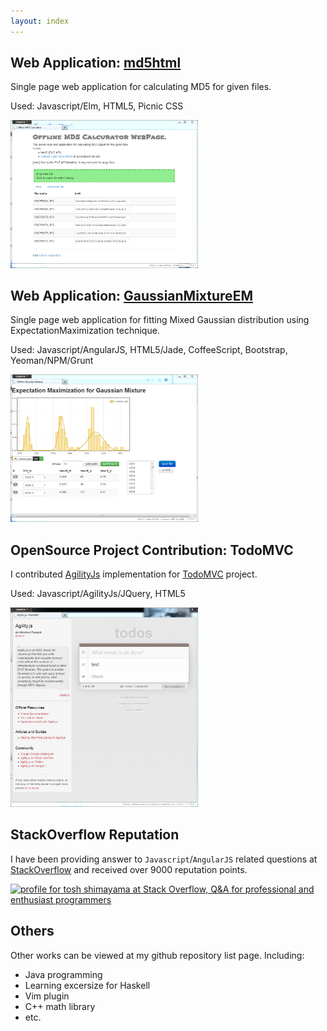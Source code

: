 ```yaml
---
layout: index
---
```


## Web Application: [md5html](http://tshm.github.io/md5html)
Single page web application for calculating MD5 for
given files.

Used: Javascript/Elm, HTML5, Picnic CSS

<img src="image/md5html.png" alt="screenshot of md5html webpage" width="300px">

## Web Application: [GaussianMixtureEM](http://tshm.github.io/GaussianMixtureEM)
Single page web application for fitting Mixed
Gaussian distribution using ExpectationMaximization technique.

Used: Javascript/AngularJS, HTML5/Jade, CoffeeScript, Bootstrap, Yeoman/NPM/Grunt

<img src="image/GaussianMixtureEM.png" alt="screenshot of GaussianMixtureEM webpage" width="300px">

## OpenSource Project Contribution: TodoMVC
I contributed [AgilityJs](http://agilityjs.com/) implementation for
[TodoMVC](http://todomvc.com/)
project.

Used: Javascript/AgilityJs/JQuery, HTML5

<img src="image/TodoMVC.png" alt="screenshot of TodoMVC webpage" width="300px">


## StackOverflow Reputation
I have been providing answer to `Javascript`/`AngularJS` related
questions at 
[StackOverflow](http://stackoverflow.com/users/1238847/tosh-shimayama)
and received over 9000 reputation points.

<a href="http://stackoverflow.com/users/1238847/tosh-shimayama">
<img src="http://stackoverflow.com/users/flair/1238847.png" width="208" height="58" alt="profile for tosh shimayama at Stack Overflow, Q&amp;A for professional and enthusiast programmers" title="profile for tosh shimayama at Stack Overflow, Q&amp;A for professional and enthusiast programmers">
</a>

## Others
Other works can be viewed at my github repository list page.
Including:

* Java programming
* Learning excersize for Haskell
* Vim plugin
* C++ math library
* etc.
